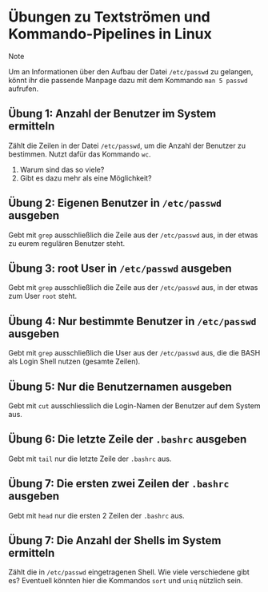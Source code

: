 # Übungen zu Textströmen und Kommando-Pipelines in Linux

> [!NOTE]
> Um an Informationen über den Aufbau der Datei `/etc/passwd` zu gelangen, könnt ihr die passende Manpage dazu mit dem Kommando `man 5 passwd` aufrufen.

## Übung 1: Anzahl der Benutzer im System ermitteln
Zählt die Zeilen in der Datei `/etc/passwd`, um die Anzahl der Benutzer zu bestimmen. Nutzt dafür das Kommando `wc`.

1. Warum sind das so viele?
2. Gibt es dazu mehr als eine Möglichkeit?

## Übung 2: Eigenen Benutzer in `/etc/passwd` ausgeben
Gebt mit `grep` ausschließlich die Zeile aus der `/etc/passwd` aus, in der etwas zu eurem regulären Benutzer steht.

## Übung 3: root User in `/etc/passwd` ausgeben
Gebt mit `grep` ausschließlich die Zeile aus der `/etc/passwd` aus, in der etwas zum User `root` steht.

## Übung 4: Nur bestimmte Benutzer in `/etc/passwd` ausgeben
Gebt mit `grep` ausschließlich die User aus der `/etc/passwd` aus, die die BASH als Login Shell nutzen (gesamte Zeilen).

## Übung 5: Nur die Benutzernamen ausgeben
Gebt mit `cut` ausschliesslich die Login-Namen der Benutzer auf dem System aus.

## Übung 6: Die letzte Zeile der `.bashrc` ausgeben
Gebt mit `tail` nur die  letzte Zeile der `.bashrc` aus.

## Übung 7: Die ersten zwei Zeilen der `.bashrc` ausgeben
Gebt mit `head` nur die ersten 2 Zeilen der `.bashrc` aus.

## Übung 7: Die Anzahl der Shells im System ermitteln
Zählt die in `/etc/passwd` eingetragenen Shell. Wie viele verschiedene gibt es? Eventuell könnten hier die Kommandos `sort` und `uniq` nützlich sein.

